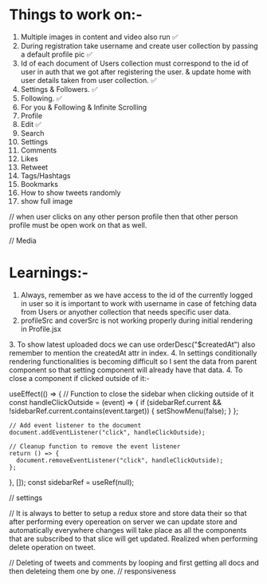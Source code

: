 # Things to work on:-

1. Multiple images in content and video also run ✅
2. During registration take username and create user collection by passing a default profile pic ✅
3. Id of each document of Users collection must correspond to the id of user in auth that we got after registering the user. & update home with user details taken from user collection. ✅
4. Settings & Followers. ✅
5. Following. ✅
6. For you & Following & Infinite Scrolling
7. Profile
8. Edit ✅
9. Search
10. Settings
11. Comments
12. Likes
13. Retweet
14. Tags/Hashtags
15. Bookmarks
16. How to show tweets randomly
17. show full image

// when user clicks on any other person profile then that other person profile must be open work on that as well.

// Media

# Learnings:-

1. Always, remember as we have access to the id of the currently logged in user so it is important to work with username in case of fetching data from Users or anyother collection that needs specific user data.
2. profileSrc and coverSrc is not working properly during initial rendering in Profile.jsx
<!-- so, The issue with `profileSrc` and `coverSrc` not working properly during the initial rendering could be due to the following reasons:


3. **Timing of Data Availability**: During the initial rendering, if the data required to fetch profile and cover images (`userData` and `userDetails`) are not available immediately, the functions responsible for fetching these images might execute before the data is retrieved. This can lead to `profileSrc` and `coverSrc` being set to empty strings or incorrect values.

4. **Dependency Management in useEffect**: If the `useEffect` hook responsible for fetching profile and cover images is not properly managing its dependencies, it might execute before `userData` and `userDetails` are updated with the correct values. As a result, `profileSrc` and `coverSrc` might not be set correctly.

To address this issue, you should ensure that:

- Data dependencies (`userData` and `userDetails`) are properly managed in the `useEffect` hook. This ensures that the hook executes only when the required data is available.
- Handle the scenario where the required data is not immediately available during the initial rendering. You can use conditional rendering or loading indicators to handle this scenario gracefully.

By properly managing data dependencies and handling timing issues, you can ensure that `profileSrc` and `coverSrc` are set correctly during the initial rendering of the component.
--> 3. To show latest uploaded docs we can use orderDesc("$createdAt") also remember to mention the createdAt attr in index. 4. In settings conditionally rendering functionalities is becoming difficult so I sent the data from parent component so that setting component will already have that data. 4. To close a component if clicked outside of it:-

useEffect(() => {
// Function to close the sidebar when clicking outside of it
const handleClickOutside = (event) => {
if (sidebarRef.current && !sidebarRef.current.contains(event.target)) {
setShowMenu(false);
}
};

    // Add event listener to the document
    document.addEventListener("click", handleClickOutside);

    // Cleanup function to remove the event listener
    return () => {
      document.removeEventListener("click", handleClickOutside);
    };

}, []);
const sidebarRef = useRef(null);

// settings

// It is always to better to setup a redux store and store data their so that after performing every opereation on server we can update store and automatically everywhere changes will take place as all the components that are subscribed to that slice will get updated. Realized when performing delete operation on tweet.

// Deleting of tweets and comments by looping and first getting all docs and then deleteing them one by one.
// responsiveness

